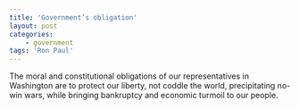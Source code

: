 ```yaml
---
title: 'Government’s obligation'
layout: post
categories:
    - government
tags: 'Ron Paul'
---
```


The moral and constitutional obligations of our representatives in Washington are to protect our liberty, not coddle the world, precipitating no-win wars, while bringing bankruptcy and economic turmoil to our people.
